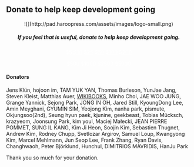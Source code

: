 ## Donate to help keep development going
<center>
![](http://pad.haroopress.com/assets/images/logo-small.png)
</center>

<h5 style="text-align:center;">
	If you feel that is useful, donate to help keep development going.</h5>
<p> </p>
<p> </p>
<p style="text-align:center;">
<a href="https://www.paypal.com/cgi-bin/webscr?cmd=_s-xclick&hosted_button_id=F7A6CN8KBMF7J" class="btn btn-large btn-primary" target="_blank" style="color:#fff;">$5</a> <a href="https://www.paypal.com/cgi-bin/webscr?cmd=_s-xclick&hosted_button_id=FFZRJ6QVASMZJ" class="btn btn-large btn-primary" target="_blank" style="color:#fff;">$10</a> <a href="https://www.paypal.com/cgi-bin/webscr?cmd=_s-xclick&hosted_button_id=FEFMLNAMJQJ86" class="btn btn-large btn-primary" target="_blank" style="color:#fff;">$25</a> <a href="https://www.paypal.com/cgi-bin/webscr?cmd=_s-xclick&hosted_button_id=4VXMBSMX2CFM6" class="btn btn-large btn-primary" target="_blank" style="color:#fff;">$50</a> <a href="https://www.paypal.com/cgi-bin/webscr?cmd=_s-xclick&hosted_button_id=88WE6QJEYGLW2" class="btn btn-large btn-primary" target="_blank" style="color:#fff;">$100</a> <a href="https://www.paypal.com/cgi-bin/webscr?cmd=_s-xclick&hosted_button_id=Y6K5XFSNLTQRE" class="btn btn-large btn-primary" target="_blank" style="color:#fff;">$200</a></p><p style="text-align:center;">
<a href="https://www.paypal.com/cgi-bin/webscr?cmd=_s-xclick&hosted_button_id=3SHSPHGUGYWH4" class="btn btn-large btn-primary" target="_blank" style="color:#fff;">$500</a> <a href="https://www.paypal.com/cgi-bin/webscr?cmd=_s-xclick&hosted_button_id=7BBSAZE6F76XJ" class="btn btn-large btn-primary" target="_blank" style="color:#fff;">$1000</a> <a href="https://www.paypal.com/cgi-bin/webscr?cmd=_s-xclick&hosted_button_id=KTCKCD55RXB58" class="btn btn-large btn-primary" target="_blank" style="color:#fff;">$2500</a> <a href="https://www.paypal.com/cgi-bin/webscr?cmd=_s-xclick&hosted_button_id=XL3TJK5DSAA9S" class="btn btn-large btn-primary" target="_blank" style="color:#fff;">$5000</a>
</p>

#### Donators

Jens Klün, hojoon im, TAM YUK YAN, Thomas Burleson, YunJae Jang, Steven Kleist, Matthias Auer, [WIKIBOOKS](http://wikibook.co.kr), Minho Choi, JAE WOO JUNG, Grange Yannick, Sejong Park, JONG IN OH, Jared Still, KyoungDong Lee, Amin Meyghani, GYUMIN SIM, Yeojong Kim, nanha park, pismute, Okjungsoo(2nd), Seung hyun paek, kjunine, geekbeast, Tobias Mücksch, krazyeom, Joonsung Park, kim youl, Maciej Małecki, JEAN PIERRE POMMET, SUNG IL KANG, Kim Ji Heon, Soojin Kim, Sebastien Thugnet, Andrew Kim, Rodney Chupp, Svetlozar Argirov, Samuel Loup, Kwangyong Kim, Marcel Mehlmann, Jun Seop Lee, Frank Zhang, Ryan Davis, Changhwaoh, Peter Björklund, Hunchul, DIMITRIOS MAVRIDIS, HanJu Park

Thank you so much for your donation.